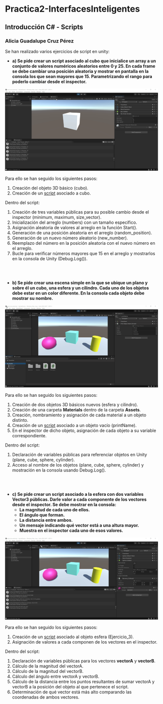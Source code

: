 # Practica2-InterfacesInteligentes
## Introducción C# - Scripts
### Alicia Guadalupe Cruz Pérez
Se han realizado varios ejercicios de script en unity:

- **a) Se pide crear un script asociado al cubo que inicialice un array a un conjunto de valores numéricos aleatorios entre 0 y 25. En cada frame se debe cambiar una posición aleatoria y mostrar en pantalla en la consola los que sean mayores que 15. Parametrizando el rango para poderlo cambiar desde el inspector.**

![ejercicio_1](gifs/ejercicio_1.gif)

Para ello se han seguido los siguientes pasos:
1. Creación del objeto 3D básico (cubo).
2. Creación de un [script](scripts/ejercicio1_script.cs) asociado a cubo.
   
Dentro del script:

1. Creación de tres variables públicas para su posible cambio desde el inspector (minimum, maximum, size_vector).
2. Inicialización del arreglo (numbers) con un tamaño específico.
3. Asignación aleatoria de valores al arreglo en la función Start().
4. Generación de una posición aleatoria en el arreglo (random_position).
5. Generación de un nuevo número aleatorio (new_number).
6. Reemplazo del número en la posición aleatoria con el nuevo número en el arreglo.
7. Bucle para verificar números mayores que 15 en el arreglo y mostrarlos en la consola de Unity (Debug.Log()).

<br><br>

- **b) Se pide crear una escena simple en la que se ubique un plano y sobre él un cubo, una esfera y un cilindro. Cada uno de los objetos debe estar en un color diferente. En la consola cada objeto debe mostrar su nombre.**

![ejercicio_2](gifs/ejercicio_2.gif)

Para ello se han seguido los siguientes pasos:
1. Creación de dos objetos 3D básicos nuevos (esfera y cilindro).
2. Creación de una carpeta **Materials** dentro de la carpeta **Assets**.
3. Creación, nombramiento y asignación de cada material a un objeto distinto.
4. Creación de un [script](scripts/ejercicio2_script.cs) asociado a un objeto vacío (printName).
5. En el inspector de dicho objeto, asignación de cada objeto a su variable correspondiente.

Dentro del script:

1. Declaración de variables públicas para referenciar objetos en Unity (plane, cube, sphere, cylinder).
2. Acceso al nombre de los objetos (plane, cube, sphere, cylinder)  y mostración en la consola usando Debug.Log().

<br><br>

- **c) Se pide crear un script asociado a la esfera con dos variables Vector3 públicas. Darle valor a cada componente de los vectores desde el inspector. Se debe mostrar en la consola:**
   + **La magnitud de cada uno de ellos.**
   + **El ángulo que forman.**
   + **La distancia entre ambos.**
   + **Un mensaje indicando qué vector está a una altura mayor.**
   + **Muestra en el inspector cada uno de esos valores.**

![ejercicio_3](gifs/ejercicio_3.gif)

Para ello se han seguido los siguientes pasos:
1. Creación de un [script](scripts/ejercicio3_script.cs) asociado al objeto esfera (Ejercicio_3).
2. Asignación de valores a cada componen de los vectores en el inspector.

Dentro del script:

1. Declaración de variables públicas para los vectores **vectorA** y **vectorB**.
2. Cálculo de la magnitud del vectorA.
3. Cálculo de la magnitud del vectorB.
4. Cálculo del ángulo entre vectorA y vectorB.
5. Cálculo de la distancia entre los puntos resultantes de sumar vectorA y vectorB a la posición del objeto al que pertenece el script.
6. Determinación de qué vector está más alto comparando las coordenadas de ambos vectores.
